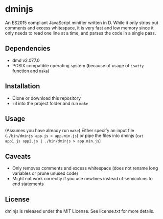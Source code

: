 # dminjs

An ES2015 compliant JavaScript minifier written in D. While it only strips out comments and excess whitespace, it is very fast and low memory since it only needs to read one line at a time, and parses the code in a single pass.

## Dependencies

* dmd v2.077.0
* POSIX compatible operating system (because of usage of `isatty` function and `make`)

## Installation

* Clone or download this repository
* `cd` into the project folder and run `make`

## Usage

(Assumes you have already run `make`) Either specify an input file (`./bin/dminjs app.js > app.min.js`) or pipe the files into dminjs (`cat app1.js app2.js | ./bin/dminjs > app.min.js`)

## Caveats

* Only removes comments and excess whitespace (does not rename long variables or prune unused code)
* Might not work correctly if you use newlines instead of semicolons to end statements

## License

dminjs is released under the MIT License. See license.txt for more details.